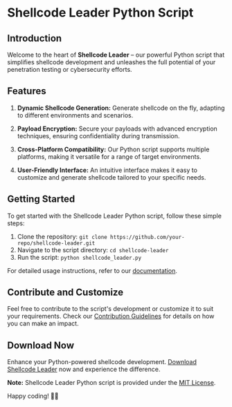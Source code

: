 # Shellcode Leader Python Script

## Introduction

Welcome to the heart of **Shellcode Leader** – our powerful Python script that simplifies shellcode development and unleashes the full potential of your penetration testing or cybersecurity efforts.

## Features

1. **Dynamic Shellcode Generation:** Generate shellcode on the fly, adapting to different environments and scenarios.

2. **Payload Encryption:** Secure your payloads with advanced encryption techniques, ensuring confidentiality during transmission.

3. **Cross-Platform Compatibility:** Our Python script supports multiple platforms, making it versatile for a range of target environments.

4. **User-Friendly Interface:** An intuitive interface makes it easy to customize and generate shellcode tailored to your specific needs.

## Getting Started

To get started with the Shellcode Leader Python script, follow these simple steps:

1. Clone the repository: `git clone https://github.com/your-repo/shellcode-leader.git`
2. Navigate to the script directory: `cd shellcode-leader`
3. Run the script: `python shellcode_leader.py`

For detailed usage instructions, refer to our [documentation](docs/script-usage.md).

## Contribute and Customize

Feel free to contribute to the script's development or customize it to suit your requirements. Check our [Contribution Guidelines](CONTRIBUTING.md) for details on how you can make an impact.

## Download Now

Enhance your Python-powered shellcode development. [Download Shellcode Leader](#) now and experience the difference.

**Note:** Shellcode Leader Python script is provided under the [MIT License](LICENSE).

Happy coding! 🐍🚀
